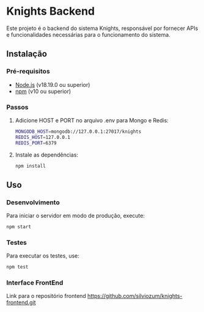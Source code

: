 
# Knights Backend

 Este projeto é o backend do sistema Knights, responsável por fornecer APIs e funcionalidades necessárias para o funcionamento do sistema.


## Instalação

### Pré-requisitos

- [Node.js](https://nodejs.org/) (v18.19.0 ou superior)
- [npm](https://www.npmjs.com/) (v10 ou superior)

### Passos

1. Adicione HOST e PORT no arquivo .env para Mongo e Redis:

    ```bash
    MONGODB_HOST=mongodb://127.0.0.1:27017/knights
    REDIS_HOST=127.0.0.1
    REDIS_PORT=6379
    ```
    
3. Instale as dependências:
    ```bash
    npm install
    ```

## Uso

### Desenvolvimento

Para iniciar o servidor em modo de produção, execute:
```bash
npm start
```

### Testes

Para executar os testes, use:
```bash
npm test
```

### Interface FrontEnd

Link para o repositório frontend https://github.com/silviozum/knights-frontend.git
